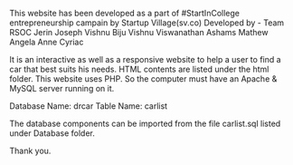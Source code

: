 
This website has been developed as a part of #StartInCollege entrepreneurship campain by Startup Village(sv.co)
			Developed by - Team RSOC
			Jerin Joseph
			Vishnu Biju
			Vishnu Viswanathan
			Ashams Mathew
			Angela Anne Cyriac

It is an interactive as well as a responsive website to help a user to find a car that best suits his needs. 
HTML contents are listed under the html folder.
This website uses PHP. So the computer must have an Apache & MySQL server running on it.

Database Name: drcar
Table Name: carlist

The database components can be imported from the file carlist.sql listed under Database folder.

Thank you. 
